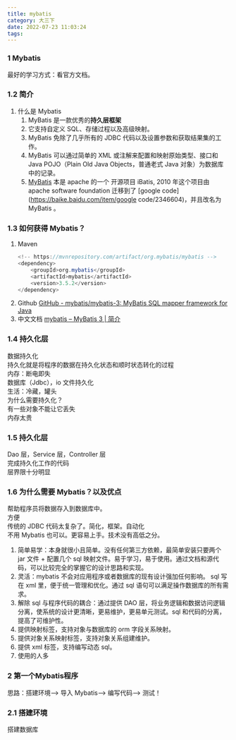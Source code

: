 ```yaml
---
title: mybatis
category: 大三下
date: 2022-07-23 11:03:24
tags:
---
```

### 1 Mybatis

最好的学习方式：看官方文档。

### 1.2 简介

1. 什么是 Mybatis
    1. MyBatis 是一款优秀的**持久层框架**
    2. 它支持自定义 SQL、存储过程以及高级映射。
    3. MyBatis 免除了几乎所有的 JDBC 代码以及设置参数和获取结果集的工作。
    4. MyBatis 可以通过简单的 XML 或注解来配置和映射原始类型、接口和 Java POJO（Plain Old Java Objects，普通老式 Java 对象）为数据库中的记录。
    5. [MyBatis](https://baike.baidu.com/item/MyBatis) 本是 apache 的一个 开源项目 iBatis, 2010 年这个项目由 apache software foundation 迁移到了 [google code](https://baike.baidu.com/item/google code/2346604)，并且改名为 MyBatis 。

### 1.3 如何获得 Mybatis？
1. Maven  
    ```java
    <!-- https://mvnrepository.com/artifact/org.mybatis/mybatis -->
    <dependency>
        <groupId>org.mybatis</groupId>
        <artifactId>mybatis</artifactId>
        <version>3.5.2</version>
    </dependency>
    ```
2. Github [GitHub - mybatis/mybatis-3: MyBatis SQL mapper framework for Java](https://github.com/mybatis/mybatis-3)
3. 中文文档 [mybatis – MyBatis 3 | 简介](https://mybatis.org/mybatis-3/zh/index.html)


### 1.4 持久化层
数据持久化  
持久化就是将程序的数据在持久化状态和顺时状态转化的过程  
内存：断电即失  
数据库（Jdbc），io 文件持久化  
生活：冷藏，罐头  
为什么需要持久化？  
有一些对象不能让它丢失  
内存太贵  

### 1.5 持久化层
Dao 层，Service 层，Controller 层  
完成持久化工作的代码  
层界限十分明显  

### 1.6 为什么需要 Mybatis？以及**优点**  
帮助程序员将数据存入到数据库中。  
方便  
传统的 JDBC 代码太复杂了。简化，框架。自动化  
不用 Mybatis 也可以。更容易上手。技术没有高低之分。  

1. 简单易学：本身就很小且简单。没有任何第三方依赖，最简单安装只要两个 jar 文件 + 配置几个 sql 映射文件。易于学习，易于使用。通过文档和源代码，可以比较完全的掌握它的设计思路和实现。
2. 灵活：mybatis 不会对应用程序或者数据库的现有设计强加任何影响。 sql 写在 xml 里，便于统一管理和优化。通过 sql 语句可以满足操作数据库的所有需求。
3. 解除 sql 与程序代码的耦合：通过提供 DAO 层，将业务逻辑和数据访问逻辑分离，使系统的设计更清晰，更易维护，更易单元测试。sql 和代码的分离，提高了可维护性。
4. 提供映射标签，支持对象与数据库的 orm 字段关系映射。
5. 提供对象关系映射标签，支持对象关系组建维护。
6. 提供 xml 标签，支持编写动态 sql。
7. 使用的人多


### 2 第一个Mybatis程序
思路：搭建环境–> 导入 Mybatis–> 编写代码–> 测试！

### 2.1 搭建环境
搭建数据库